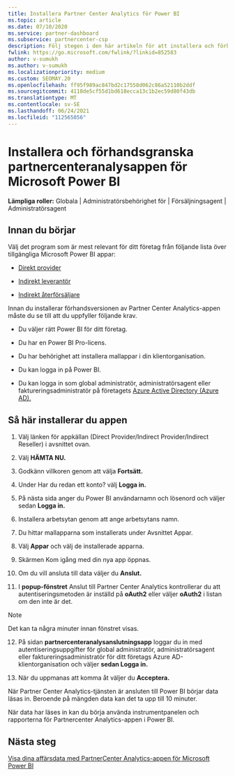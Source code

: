 ```yaml
---
title: Installera Partner Center Analytics för Power BI
ms.topic: article
ms.date: 07/10/2020
ms.service: partner-dashboard
ms.subservice: partnercenter-csp
description: Följ stegen i den här artikeln för att installera och förhandsgranska appen Partnercenteranalys för Power BI (för direkta partner i CSP).
fwlink: https://go.microsoft.com/fwlink/?linkid=852583
author: v-sumukh
ms.author: v-sumukh
ms.localizationpriority: medium
ms.custom: SEOMAY.20
ms.openlocfilehash: ff95f989ac847bd2c17558d062c86a52110b2ddf
ms.sourcegitcommit: 4118de5cf55d1bd618ecca13c1b2ec59d80f43db
ms.translationtype: MT
ms.contentlocale: sv-SE
ms.lasthandoff: 06/24/2021
ms.locfileid: "112565056"
---
```

# <a name="install-and-preview-the-partner-center-analytics-app-for-microsoft-power-bi"></a>Installera och förhandsgranska partnercenteranalysappen för Microsoft Power BI


**Lämpliga roller:** Globala | Administratörsbehörighet för | Försäljningsagent | Administratörsagent

## <a name="before-you-begin"></a>Innan du börjar

Välj det program som är mest relevant för ditt företag från följande lista över tillgängliga Microsoft Power BI appar:

- [Direkt provider](https://appsource.microsoft.com/product/power-bi/partnercenteranalytics.direct_provider_partner_analytics)

- [Indirekt leverantör](https://appsource.microsoft.com/product/power-bi/partnercenteranalytics.indirect_provider_partner_analytics)

- [Indirekt återförsäljare](https://appsource.microsoft.com/product/power-bi/partnercenteranalytics.indirect_reseller_partner_analytics)

Innan du installerar förhandsversionen av Partner Center Analytics-appen måste du se till att du uppfyller följande krav.

- Du väljer rätt Power BI för ditt företag.

- Du har en Power BI Pro-licens.

- Du har behörighet att installera mallappar i din klientorganisation.

- Du kan logga in på Power BI.

- Du kan logga in som global administratör, administratörsagent eller faktureringsadministratör på företagets [Azure Active Directory (Azure AD).](azure-active-directory-tenants-and-partner-center.md)

## <a name="to-install-the-app"></a>Så här installerar du appen

1. Välj länken för appkällan (Direct Provider/Indirect Provider/Indirect Reseller) i avsnittet ovan.

2. Välj **HÄMTA NU.** 

3. Godkänn villkoren genom att välja **Fortsätt.**

4. Under Har du redan ett konto? välj **Logga in.**

5. På nästa sida anger du Power BI användarnamn och lösenord och väljer sedan **Logga in.**

6. Installera arbetsytan genom att ange arbetsytans namn.

7. Du hittar mallapparna som installerats under Avsnittet Appar.

8. Välj **Appar** och välj de installerade apparna.

9. Skärmen Kom igång med din nya app öppnas.

10. Om du vill ansluta till data väljer du **Anslut.**

11. I **popup-fönstret** Anslut till Partner Center Analytics  kontrollerar du att autentiseringsmetoden är inställd på **oAuth2** eller väljer **oAuth2** i listan om den inte är det. 

> [!NOTE]  
>  Det kan ta några minuter innan fönstret visas.

12. På sidan **partnercenteranalysanslutningsapp** loggar du in med autentiseringsuppgifter för global administratör, administratörsagent eller faktureringsadministratör för ditt företags Azure AD-klientorganisation och väljer **sedan Logga in.**
 
13. När du uppmanas att komma åt väljer du **Acceptera.** 

När Partner Center Analytics-tjänsten är ansluten till Power BI börjar data läsas in. Beroende på mängden data kan det ta upp till 10 minuter. 

När data har läses in kan du börja använda instrumentpanelen och rapporterna för Partnercenter Analytics-appen i Power BI.

## <a name="next-steps"></a>Nästa steg

[Visa dina affärsdata med PartnerCenter Analytics-appen för Microsoft Power BI](power-bi-app-for-direct-partners-use.md)
